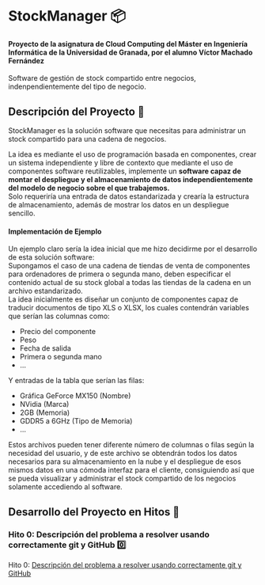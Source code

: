 # StockManager :package:
#### Proyecto de la asignatura de Cloud Computing del Máster en Ingeniería Informática de la Universidad de Granada, por el alumno Víctor Machado Fernández
Software de gestión de stock compartido entre negocios, indenpendientemente del tipo de negocio.
## Descripción del Proyecto :page_facing_up:
StockManager es la solución software que necesitas para administrar un stock compartido para una cadena de negocios.

La idea es mediante el uso de programación basada en componentes, crear un sistema independiente y libre de contexto que mediante el uso de componentes software reutilizables, implemente un **software capaz de montar el despliegue y el almacenamiento de datos independientemente del modelo de negocio sobre el que trabajemos.**  
Solo requeriría una entrada de datos estandarizada y crearía la estructura de almacenamiento, además de mostrar los datos en un despliegue sencillo.

#### Implementación de Ejemplo
Un ejemplo claro sería la idea inicial que me hizo decidirme por el desarrollo de esta solución software:  
Supongamos el caso de una cadena de tiendas de venta de componentes para ordenadores de primera o segunda mano, deben especificar el contenido actual de su stock global a todas las tiendas de la cadena en un archivo estandarizado.  
La idea inicialmente es diseñar un conjunto de componentes capaz de traducir documentos de tipo XLS o XLSX, los cuales contendrán variables que serían las columnas como:
- Precio del componente
- Peso
- Fecha de salida
- Primera o segunda mano
- ...

Y entradas de la tabla que serían las filas:
- Gráfica GeForce MX150 (Nombre)
- NVidia (Marca)
- 2GB (Memoria)
- GDDR5 a 6GHz (Tipo de Memoria)
- ...

Estos archivos pueden tener diferente número de columnas o filas según la necesidad del usuario, y de este archivo se obtendrán todos los datos necesarios para su almacenamiento en la nube y el despliegue de esos mismos datos en una cómoda interfaz para el cliente, consiguiendo así que se pueda visualizar y administrar el stock compartido de los negocios solamente accediendo al software.
## Desarrollo del Proyecto en Hitos :checkered_flag:
### Hito 0: Descripción del problema a resolver usando correctamente git y GitHub :zero:
Hito 0: [Descripción del problema a resolver usando correctamente git y GitHub](docs/hito0.md)
